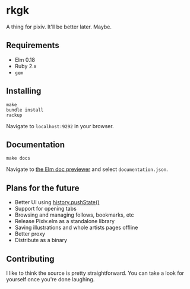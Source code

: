 # rkgk
A thing for pixiv. It'll be better later. Maybe.

## Requirements
- Elm 0.18
- Ruby 2.x
- `gem`

## Installing
```
make
bundle install
rackup
```
Navigate to `localhost:9292` in your browser.

## Documentation
```
make docs
```
Navigate to [the Elm doc previewer](http://package.elm-lang.org/help/docs-preview) and select `documentation.json`.

## Plans for the future
- Better UI using [history.pushState()](https://developer.mozilla.org/en-US/docs/Web/API/History_API)
- Support for opening tabs
- Browsing and managing follows, bookmarks, etc
- Release Pixiv.elm as a standalone library
- Saving illustrations and whole artists pages offline
- Better proxy
- Distribute as a binary

## Contributing
I like to think the source is pretty straightforward. You can take a look for yourself once you're done laughing.
